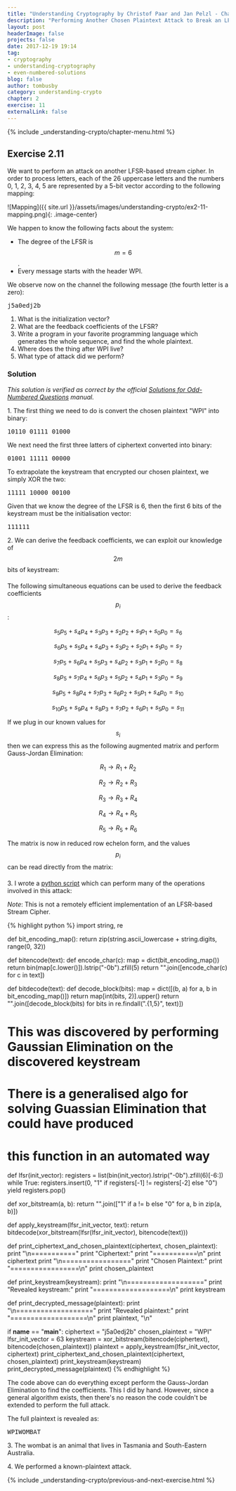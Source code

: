 ```yaml
---
title: "Understanding Cryptography by Christof Paar and Jan Pelzl - Chapter 1 Solutions - Ex2.11"
description: "Performing Another Chosen Plaintext Attack to Break an LFSR and Reveal the Full Plaintext"
layout: post
headerImage: false
projects: false
date: 2017-12-19 19:14
tag:
- cryptography
- understanding-cryptography
- even-numbered-solutions
blog: false
author: tombusby
category: understanding-crypto
chapter: 2
exercise: 11
externalLink: false
---
```


{% include _understanding-crypto/chapter-menu.html %}

## Exercise 2.11

We want to perform an attack on another LFSR-based stream cipher. In order to process letters, each of the 26 uppercase letters and the numbers 0, 1, 2, 3, 4, 5 are represented by a 5-bit vector according to the following mapping:

![Mapping]({{ site.url }}/assets/images/understanding-crypto/ex2-11-mapping.png){: .image-center}

We happen to know the following facts about the system:

* The degree of the LFSR is $$m = 6$$.
* Every message starts with the header WPI.

We observe now on the channel the following message (the fourth letter is a zero):

<pre class="pre-wrap-enabled">
j5a0edj2b
</pre>

1. What is the initialization vector?
2. What are the feedback coefficients of the LFSR?
3. Write a program in your favorite programming language which generates the
whole sequence, and find the whole plaintext.
4. Where does the thing after WPI live?
5. What type of attack did we perform?


### Solution

*This solution is verified as correct by the official [Solutions for Odd-Numbered Questions](http://wiki.crypto.rub.de/Buch/en/download/Understanding_Cryptography_Odd_Solutions.pdf) manual.*

1\. The first thing we need to do is convert the chosen plaintext "WPI" into binary:

<pre class="pre-wrap-enabled">
10110 01111 01000
</pre>

We next need the first three latters of ciphertext converted into binary:

<pre class="pre-wrap-enabled">
01001 11111 00000
</pre>

To extrapolate the keystream that encrypted our chosen plaintext, we simply XOR the two:

<pre class="pre-wrap-enabled">
11111 10000 00100
</pre>

Given that we know the degree of the LFSR is 6, then the first 6 bits of the keystream must be the initialisation vector:

<pre class="pre-wrap-enabled">
111111
</pre>

2\. We can derive the feedback coefficients, we can exploit our knowledge of $$2m$$ bits of keystream:

<div style="text-align: center; margin-bottom: 20px">
<script type="math/tex">
\begin{array}{c|c}
s_{11} & s_{10} & s_9 & s_8 & s_7 & s_6 & s_5 & s_4 & s_3 & s_2 & s_1 & s_0 \\ \hline
1 & 0 & 0 & 0 & 0 & 0 & 1 & 1 & 1 & 1 & 1 & 1
\end{array}
</script>
</div>

The following simultaneous equations can be used to derive the feedback coefficients $$p_i$$:


$$ s_5p_5 + s_4p_4 + s_3p_3 + s_2p_2 + s_1p_1 + s_0p_0 = s_6 $$

$$ s_6p_5 + s_5p_4 + s_4p_3 + s_3p_2 + s_2p_1 + s_1p_0 = s_7 $$

$$ s_7p_5 + s_6p_4 + s_5p_3 + s_4p_2 + s_3p_1 + s_2p_0 = s_8 $$

$$ s_8p_5 + s_7p_4 + s_6p_3 + s_5p_2 + s_4p_1 + s_3p_0 = s_9 $$

$$ s_9p_5 + s_8p_4 + s_7p_3 + s_6p_2 + s_5p_1 + s_4p_0 = s_{10} $$

$$ s_{10}p_5 + s_9p_4 + s_8p_3 + s_7p_2 + s_6p_1 + s_5p_0 = s_{11} $$

If we plug in our known values for $$s_i$$ then we can express this as the following augmented matrix and perform Gauss-Jordan Elimination:

<div style="text-align: center;">
<script type="math/tex">
\left[
\begin{array}{cccccc|c}
  1 & 1 & 1 & 1 & 1 & 1 & 0 \\
  0 & 1 & 1 & 1 & 1 & 1 & 0 \\
  0 & 0 & 1 & 1 & 1 & 1 & 0 \\
  0 & 0 & 0 & 1 & 1 & 1 & 0 \\
  0 & 0 & 0 & 0 & 1 & 1 & 0 \\
  0 & 0 & 0 & 0 & 0 & 1 & 1
\end{array}
\right]
</script>
</div>

$$ R_1 \rightarrow R_1 + R_2 $$

$$ R_2 \rightarrow R_2 + R_3 $$

$$ R_3 \rightarrow R_3 + R_4 $$

$$ R_4 \rightarrow R_4 + R_5 $$

$$ R_5 \rightarrow R_5 + R_6 $$

<div style="text-align: center;">
<script type="math/tex">
\left[
\begin{array}{cccccc|c}
  1 & 0 & 0 & 0 & 0 & 0 & 0 \\
  0 & 1 & 0 & 0 & 0 & 0 & 0 \\
  0 & 0 & 1 & 0 & 0 & 0 & 0 \\
  0 & 0 & 0 & 1 & 0 & 0 & 0 \\
  0 & 0 & 0 & 0 & 1 & 0 & 1 \\
  0 & 0 & 0 & 0 & 0 & 1 & 1
\end{array}
\right]
</script>
</div>

The matrix is now in reduced row echelon form, and the values $$p_i$$ can be read directly from the matrix:

<div style="text-align: center; margin-bottom: 20px">
<script type="math/tex">
\begin{array}{c|c}
p_5 & p_4 & p_3 & p_2 & p_1 & p_0 \\ \hline
0 & 0 & 0 & 0 & 1 & 1
\end{array}
</script>
</div>

3\. I wrote a [python script](https://github.com/tombusby/understanding-cryptography-exercises/blob/master/Chapter%2002/ex2.11.py) which can perform many of the operations involved in this attack:

*Note*: This is not a remotely efficient implementation of an LFSR-based Stream Cipher.

{% highlight python %}
import string, re

def bit_encoding_map():
    return zip(string.ascii_lowercase + string.digits, range(0, 32))

def bitencode(text):
    def encode_char(c):
        map = dict(bit_encoding_map())
        return bin(map[c.lower()]).lstrip("-0b").zfill(5)
    return "".join([encode_char(c) for c in text])

def bitdecode(text):
    def decode_block(bits):
        map = dict([(b, a) for a, b in bit_encoding_map()])
        return map[int(bits, 2)].upper()
    return "".join([decode_block(bits) for bits in re.findall(".{1,5}", text)])

# This was discovered by performing Gaussian Elimination on the discovered keystream
# There is a generalised algo for solving Guassian Elimination that could have produced
# this function in an automated way
def lfsr(init_vector):
    registers = list(bin(init_vector).lstrip("-0b").zfill(6)[-6:])
    while True:
        registers.insert(0, "1" if registers[-1] != registers[-2] else "0")
        yield registers.pop()

def xor_bitstream(a, b):
    return "".join(["1" if a != b else "0" for a, b in zip(a, b)])

def apply_keystream(lfsr_init_vector, text):
    return bitdecode(xor_bitstream(lfsr(lfsr_init_vector), bitencode(text)))

def print_ciphertext_and_chosen_plaintext(ciphertext, chosen_plaintext):
    print "\n==========="
    print "Ciphertext:"
    print "===========\n"
    print ciphertext
    print "\n================="
    print "Chosen Plaintext:"
    print "=================\n"
    print chosen_plaintext

def print_keystream(keystream):
    print "\n==================="
    print "Revealed keystream:"
    print "===================\n"
    print keystream

def print_decrypted_message(plaintext):
    print "\n==================="
    print "Revealed plaintext:"
    print "===================\n"
    print plaintext, "\n"

if __name__ == "__main__":
    ciphertext = "j5a0edj2b"
    chosen_plaintext = "WPI"
    lfsr_init_vector = 63
    keystream = xor_bitstream(bitencode(ciphertext), bitencode(chosen_plaintext))
    plaintext = apply_keystream(lfsr_init_vector, ciphertext)
    print_ciphertext_and_chosen_plaintext(ciphertext, chosen_plaintext)
    print_keystream(keystream)
    print_decrypted_message(plaintext)
{% endhighlight %}

The code above can do everything except perform the Gauss-Jordan Elimination to find the coefficients. This I did by hand. However, since a general algorithm exists, then there's no reason the code couldn't be extended to perform the full attack.

The full plaintext is revealed as:

<pre class="pre-wrap-enabled">
WPIWOMBAT
</pre>

3\. The wombat is an animal that lives in Tasmania and South-Eastern Australia.

4\. We performed a known-plaintext attack.

{% include _understanding-crypto/previous-and-next-exercise.html %}
